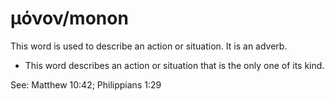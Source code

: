 # μόνον/monon
This word is used to describe an action or situation. It is an adverb.

* This word describes an action or situation that is the only one of its kind.

See: Matthew 10:42; Philippians 1:29
